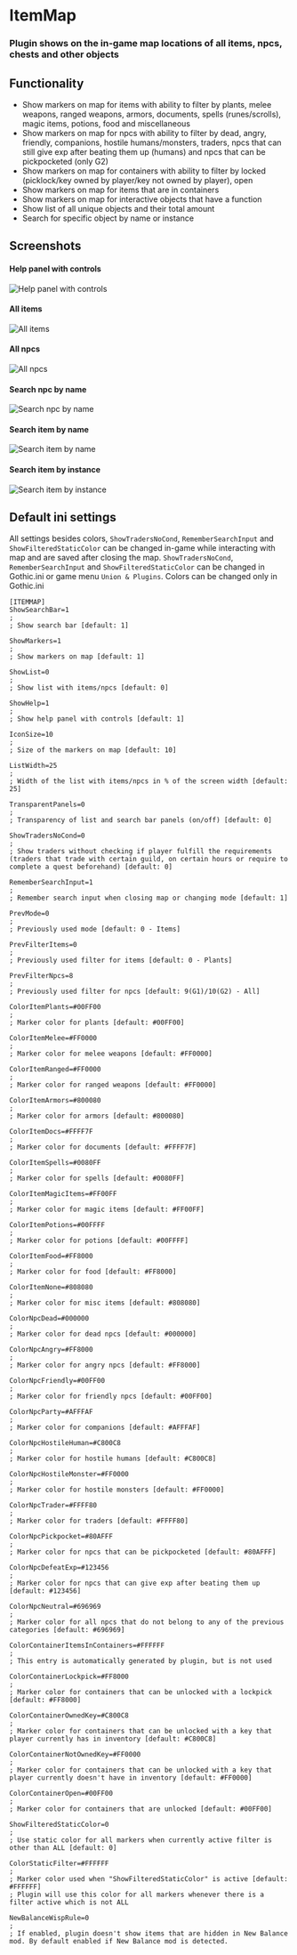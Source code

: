 # ItemMap
### Plugin shows on the in-game map locations of all items, npcs, chests and other objects

## Functionality
- Show markers on map for items with ability to filter by plants, melee weapons, ranged weapons, armors, documents, spells (runes/scrolls), magic items, potions, food and miscellaneous
- Show markers on map for npcs with ability to filter by dead, angry, friendly, companions, hostile humans/monsters, traders, npcs that can still give exp after beating them up (humans) and npcs that can be pickpocketed (only G2)
- Show markers on map for containers with ability to filter by locked (picklock/key owned by player/key not owned by player), open
- Show markers on map for items that are in containers
- Show markers on map for interactive objects that have a function
- Show list of all unique objects and their total amount
- Search for specific object by name or instance

## Screenshots
#### Help panel with controls
![Help panel with controls](https://i.imgur.com/Rmqu9EV.png)
#### All items
![All items](https://i.imgur.com/4BRyLyd.jpeg)
#### All npcs
![All npcs](https://i.imgur.com/nWuCfwL.jpeg)
#### Search npc by name
![Search npc by name](https://i.imgur.com/oUyfJ2D.jpeg)
#### Search item by name
![Search item by name](https://i.imgur.com/1ArKF5y.jpeg)
#### Search item by instance
![Search item by instance](https://i.imgur.com/2ITj4Bl.jpeg)

## Default ini settings
All settings besides colors, `ShowTradersNoCond`, `RememberSearchInput` and `ShowFilteredStaticColor` can be changed in-game while interacting with map and are saved after closing the map.
`ShowTradersNoCond`, `RememberSearchInput` and `ShowFilteredStaticColor` can be changed in Gothic.ini or game menu `Union & Plugins`.
Colors can be changed only in Gothic.ini
```
[ITEMMAP]
ShowSearchBar=1
; 
; Show search bar [default: 1]

ShowMarkers=1
; 
; Show markers on map [default: 1]

ShowList=0
; 
; Show list with items/npcs [default: 0]

ShowHelp=1
; 
; Show help panel with controls [default: 1]

IconSize=10
; 
; Size of the markers on map [default: 10]

ListWidth=25
; 
; Width of the list with items/npcs in % of the screen width [default: 25]

TransparentPanels=0
; 
; Transparency of list and search bar panels (on/off) [default: 0]

ShowTradersNoCond=0
; 
; Show traders without checking if player fulfill the requirements (traders that trade with certain guild, on certain hours or require to complete a quest beforehand) [default: 0]

RememberSearchInput=1
; 
; Remember search input when closing map or changing mode [default: 1]

PrevMode=0
; 
; Previously used mode [default: 0 - Items]

PrevFilterItems=0
; 
; Previously used filter for items [default: 0 - Plants]

PrevFilterNpcs=8
; 
; Previously used filter for npcs [default: 9(G1)/10(G2) - All]

ColorItemPlants=#00FF00
; 
; Marker color for plants [default: #00FF00]

ColorItemMelee=#FF0000
; 
; Marker color for melee weapons [default: #FF0000]

ColorItemRanged=#FF0000
; 
; Marker color for ranged weapons [default: #FF0000]

ColorItemArmors=#800080
; 
; Marker color for armors [default: #800080]

ColorItemDocs=#FFFF7F
; 
; Marker color for documents [default: #FFFF7F]

ColorItemSpells=#0080FF
; 
; Marker color for spells [default: #0080FF]

ColorItemMagicItems=#FF00FF
; 
; Marker color for magic items [default: #FF00FF]

ColorItemPotions=#00FFFF
; 
; Marker color for potions [default: #00FFFF]

ColorItemFood=#FF8000
; 
; Marker color for food [default: #FF8000]

ColorItemNone=#808080
; 
; Marker color for misc items [default: #808080]

ColorNpcDead=#000000
; 
; Marker color for dead npcs [default: #000000]

ColorNpcAngry=#FF8000
; 
; Marker color for angry npcs [default: #FF8000]

ColorNpcFriendly=#00FF00
; 
; Marker color for friendly npcs [default: #00FF00]

ColorNpcParty=#AFFFAF
; 
; Marker color for companions [default: #AFFFAF]

ColorNpcHostileHuman=#C800C8
; 
; Marker color for hostile humans [default: #C800C8]

ColorNpcHostileMonster=#FF0000
; 
; Marker color for hostile monsters [default: #FF0000]

ColorNpcTrader=#FFFF80
; 
; Marker color for traders [default: #FFFF80]

ColorNpcPickpocket=#80AFFF
; 
; Marker color for npcs that can be pickpocketed [default: #80AFFF]

ColorNpcDefeatExp=#123456
; 
; Marker color for npcs that can give exp after beating them up [default: #123456]

ColorNpcNeutral=#696969
; 
; Marker color for all npcs that do not belong to any of the previous categories [default: #696969]

ColorContainerItemsInContainers=#FFFFFF
; 
; This entry is automatically generated by plugin, but is not used

ColorContainerLockpick=#FF8000
; 
; Marker color for containers that can be unlocked with a lockpick [default: #FF8000]

ColorContainerOwnedKey=#C800C8
; 
; Marker color for containers that can be unlocked with a key that player currently has in inventory [default: #C800C8]

ColorContainerNotOwnedKey=#FF0000
; 
; Marker color for containers that can be unlocked with a key that player currently doesn't have in inventory [default: #FF0000]

ColorContainerOpen=#00FF00
; 
; Marker color for containers that are unlocked [default: #00FF00]

ShowFilteredStaticColor=0
; 
; Use static color for all markers when currently active filter is other than ALL [default: 0]

ColorStaticFilter=#FFFFFF
; 
; Marker color used when "ShowFilteredStaticColor" is active [default: #FFFFFF]
; Plugin will use this color for all markers whenever there is a filter active which is not ALL

NewBalanceWispRule=0
; 
; If enabled, plugin doesn't show items that are hidden in New Balance mod. By default enabled if New Balance mod is detected.
```